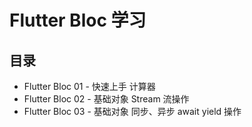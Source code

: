 # Flutter Bloc 学习

## 目录

- Flutter Bloc 01 - 快速上手 计算器
- Flutter Bloc 02 - 基础对象 Stream 流操作
- Flutter Bloc 03 - 基础对象 同步、异步 await yield 操作
